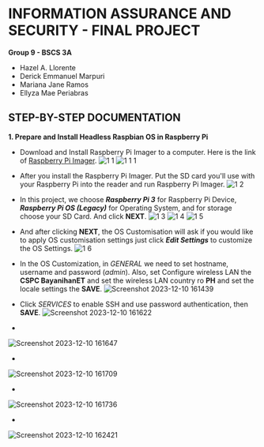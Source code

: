 # INFORMATION ASSURANCE AND SECURITY - FINAL PROJECT

 **Group 9 - BSCS 3A**
* Hazel A. Llorente
* Derick Emmanuel Marpuri
* Mariana Jane Ramos
* Ellyza Mae Periabras

## STEP-BY-STEP DOCUMENTATION

**1. Prepare and Install Headless Raspbian OS in Raspberry Pi**
* Download and Install Raspberry Pi Imager to a computer. Here is the link of [Raspberry Pi Imager](https://www.raspberrypi.com/software/).
![1 1](https://github.com/ha-zee/INFORMATION-ASSURANCE-AND-SECURITY/assets/146160055/93c81343-e975-4a9a-802e-cbdd5cb7a9ee)
 ![1 1 1](https://github.com/ha-zee/INFORMATION-ASSURANCE-AND-SECURITY/assets/146160055/c5e03a1e-f5c7-44c3-8dd9-4dfb536ec32b)

* After you install the Raspberry Pi Imager. Put the SD card you'll use with your Raspberry Pi into the reader and run Raspberry Pi Imager.
![1 2](https://github.com/ha-zee/INFORMATION-ASSURANCE-AND-SECURITY/assets/146160055/2201f9d9-1432-4e5d-985b-f978c9346938)

* In this project, we choose ***Raspberry Pi 3*** for Raspberry Pi Device, ***Raspberry Pi OS (Legacy)*** for Operating System, and for storage choose your SD Card. And click **NEXT**.
![1 3](https://github.com/ha-zee/INFORMATION-ASSURANCE-AND-SECURITY/assets/146160055/a015b2fb-0961-4ade-9031-6d571aff7ead)
![1 4](https://github.com/ha-zee/INFORMATION-ASSURANCE-AND-SECURITY/assets/146160055/53d5f4ee-3f27-4e01-9292-8ab22754c123)
![1 5](https://github.com/ha-zee/INFORMATION-ASSURANCE-AND-SECURITY/assets/146160055/6bbcab7e-0b2d-4fa5-97e4-7fed01b1484f)

* And after clicking **NEXT**, the OS Customisation will ask if you would like to apply OS customisation settings just click ***Edit Settings*** to customize the OS Settings.
![1 6](https://github.com/ha-zee/INFORMATION-ASSURANCE-AND-SECURITY/assets/146160055/c5e72ce7-88fa-4949-9cc3-0594d3721d33)

* In the OS Customization, in _GENERAL_ we need to set hostname, username and password (_admin_). Also, set Configure wireless LAN the **CSPC BayanihanET** and set the wireless LAN country ro **PH** and set the locale settings the **SAVE**.
![Screenshot 2023-12-10 161439](https://github.com/ha-zee/INFORMATION-ASSURANCE-AND-SECURITY/assets/146160055/c3f16873-883f-49fb-885f-b35713ff26ad)

* Click _SERVICES_ to enable SSH and use password authentication, then **SAVE**.
![Screenshot 2023-12-10 161622](https://github.com/ha-zee/INFORMATION-ASSURANCE-AND-SECURITY/assets/146160055/4c0baf89-ee79-4880-a7fa-d1b8a18f17a8)

*
![Screenshot 2023-12-10 161647](https://github.com/ha-zee/INFORMATION-ASSURANCE-AND-SECURITY/assets/146160055/4a143d0c-845a-4290-9db3-107d5087b9b7)

*
![Screenshot 2023-12-10 161709](https://github.com/ha-zee/INFORMATION-ASSURANCE-AND-SECURITY/assets/146160055/8e0d89c5-3794-4e5b-9365-d56de37de655)

*
![Screenshot 2023-12-10 161736](https://github.com/ha-zee/INFORMATION-ASSURANCE-AND-SECURITY/assets/146160055/8d6a747a-3754-4f47-a00b-2190c2395cac)

*
![Screenshot 2023-12-10 162421](https://github.com/ha-zee/INFORMATION-ASSURANCE-AND-SECURITY/assets/146160055/c4afddc5-1503-4dad-95e3-0850f622a50e)

